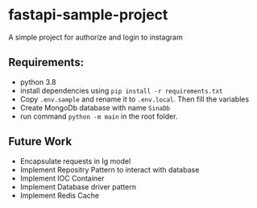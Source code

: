 # fastapi-sample-project
A simple project for authorize and login to instagram


## Requirements:
- python 3.8
- install dependencies using `pip install -r requirements.txt`
- Copy `.env.sample` and rename it to `.env.local`. Then fill the variables
- Create MongoDb database with name `SinaDb`
- run command `python -m main` in the root folder.



## Future Work
- Encapsulate requests in Ig model
- Implement Repositry Pattern to interact with database
- Implement IOC Container
- Implement Database driver pattern
- Implement Redis Cache

